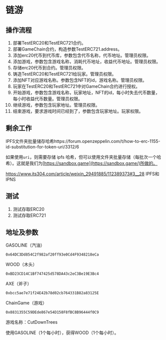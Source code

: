 # 链游

## 操作流程

1. 部署TestERC20和TestERC721合约。
2. 部署GameChain合约，构造参数TestERC721.address。
3. 添加erc20代币到代币库，参数包含代币名称，代币地址。管理员权限。
4. 添加游戏，参数包含游戏名称，消耗代币地址，收益代币地址。管理员权限。
5. 存储erc20代币到合约。管理员权限。
6. 铸造TestERC20和TestERC721给玩家。管理员权限。
7. 添加NFT对应游戏名称。参数包含NFT的id，游戏名称。管理员权限。
8. 玩家在TestERC20和TestERC721中对GameChain合约进行授权。
9. 开始游戏，参数包含游戏名称，玩家地址，NFT的id，每小时失去代币数量，每小时收益代币数量。管理员权限。
10. 继续游戏，参数包含玩家地址。管理员权限。
10. 结束游戏，要求游戏时间已经到了，参数包含玩家地址。玩家权限。

## 剩余工作

IPFS文件夹批量储存哈希https://forum.openzeppelin.com/t/how-to-erc-1155-id-substitution-for-token-uri/3312/6

如果使用`uri`，则需要存储 ipfs 哈希，但可以使用文件夹批量存储（每批次一个哈希）。这就是我们为[https://sandbox.game](https://sandbox.game/)所做的。

https://www.its304.com/article/weixin_29491885/112389373#3__28 IPFS和IPNS

## 测试

1. 测试存取ERC20
2. 测试存取ERC721

## 地址及参数

GASOLINE（汽油）

```
0x64DC3Dd854C2f982af20ff93e0Cd4F9348218eCa
```

WOOD（木头）

```
0xBD23CD14C1Bf747425d578DA43c2eC3Be19E3Bc4
```

AXE（斧子）

```
0xbcc5ae7e71f24E42b78d02cb764331B82a83125E
```

ChainGame（游戏）

```
0x8831355C59DEde867e54D158F8fBC8B96444f0C9
```

游戏名称：CutDownTrees

使用GASOLINE（1个每小时），获得WOOD（1个每小时）。
